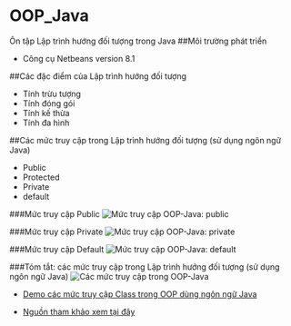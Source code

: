 ﻿# OOP_Java
Ôn tập Lập trình hướng đối tượng trong Java
##Môi trường phát triển
+ Công cụ Netbeans version 8.1

##Các đặc điểm của Lập trình hướng đối tượng
+ Tính trừu tượng
+ Tính đóng gói
+ Tính kế thừa
+ Tính đa hình

##Các mức truy cập trong Lập trình hướng đối tượng (sử dụng ngôn ngữ Java)
+ Public
+ Protected
+ Private
+ default

###Mức truy cập Public
![Mức truy cập OOP-Java: public](http://i477.photobucket.com/albums/rr132/trungepu/MucTruyCap_OOP_Java_zpshurperhk.png)

###Mức truy cập Private
![Mức truy cập OOP-Java: private](http://i477.photobucket.com/albums/rr132/trungepu/MucTruyCap_private_OOP_Java_zpsnpyl2xl7.png)

###Mức truy cập Default
![Mức truy cập OOP-Java: default](http://i477.photobucket.com/albums/rr132/trungepu/MucTruyCap_default_OOP_Java_zpsg4acmcnw.png)

###Tóm tắt: các mức truy cập trong Lập trình hướng đối tượng (sử dụng ngôn ngữ Java)
![Các mức truy cập trong OOP-Java](http://i477.photobucket.com/albums/rr132/trungepu/OOP-Java-CacMucTruyCap_v1_zpscpyqq5bz.png)

* [Demo các mức truy cập Class trong OOP dùng ngôn ngữ Java](https://github.com/trantrungnt/DemoAccessOOP.git)

* [Nguồn tham khảo xem tại đây](http://www.nguyenvanquan7826.com/2013/09/07/java-cac-muc-truy-cap-trong-java-modifier-in-java/)

